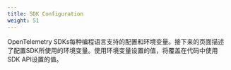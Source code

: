 ```yaml
---
title: SDK Configuration
weight: 51
---
```

OpenTelemetry SDKs每种编程语言支持的配置和环境变量。接下来的页面描述了配置SDK所使用的环境变量。使用环境变量设置的值，将覆盖在代码中使用SDK API设置的值。
